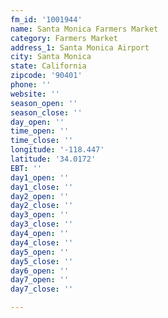```yaml
---
fm_id: '1001944'
name: Santa Monica Farmers Market
category: Farmers Market
address_1: Santa Monica Airport
city: Santa Monica
state: California
zipcode: '90401'
phone: ''
website: ''
season_open: ''
season_close: ''
day_open: ''
time_open: ''
time_close: ''
longitude: '-118.447'
latitude: '34.0172'
EBT: ''
day1_open: ''
day1_close: ''
day2_open: ''
day2_close: ''
day3_open: ''
day3_close: ''
day4_open: ''
day4_close: ''
day5_open: ''
day5_close: ''
day6_open: ''
day7_open: ''
day7_close: ''

---
```

